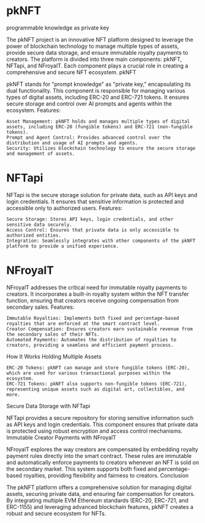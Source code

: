 # pkNFT
programmable knowledge as private key

The pkNFT project is an innovative NFT platform designed to leverage the power of blockchain technology to manage multiple types of assets, provide secure data storage, and ensure immutable royalty payments to creators. The platform is divided into three main components: pkNFT, NFTapi, and NFroyalT. Each component plays a crucial role in creating a comprehensive and secure NFT ecosystem.
pkNFT

pkNFT stands for "prompt knowledge" as "private key," encapsulating its dual functionality. This component is responsible for managing various types of digital assets, including ERC-20 and ERC-721 tokens. It ensures secure storage and control over AI prompts and agents within the ecosystem.
Features:

    Asset Management: pkNFT holds and manages multiple types of digital assets, including ERC-20 (fungible tokens) and ERC-721 (non-fungible tokens).
    Prompt and Agent Control: Provides advanced control over the distribution and usage of AI prompts and agents.
    Security: Utilizes blockchain technology to ensure the secure storage and management of assets.

# NFTapi

NFTapi is the secure storage solution for private data, such as API keys and login credentials. It ensures that sensitive information is protected and accessible only to authorized users.
Features:

    Secure Storage: Stores API keys, login credentials, and other sensitive data securely.
    Access Control: Ensures that private data is only accessible to authorized entities.
    Integration: Seamlessly integrates with other components of the pkNFT platform to provide a unified experience.

# NFroyalT

NFroyalT addresses the critical need for immutable royalty payments to creators. It incorporates a built-in royalty system within the NFT transfer function, ensuring that creators receive ongoing compensation from secondary sales.
Features:

    Immutable Royalties: Implements both fixed and percentage-based royalties that are enforced at the smart contract level.
    Creator Compensation: Ensures creators earn sustainable revenue from the secondary sales of their NFTs.
    Automated Payments: Automates the distribution of royalties to creators, providing a seamless and efficient payment process.

How It Works
Holding Multiple Assets

    ERC-20 Tokens: pkNFT can manage and store fungible tokens (ERC-20), which are used for various transactional purposes within the ecosystem.
    ERC-721 Tokens: pkNFT also supports non-fungible tokens (ERC-721), representing unique assets such as digital art, collectibles, and more.

Secure Data Storage with NFTapi

NFTapi provides a secure repository for storing sensitive information such as API keys and login credentials. This component ensures that private data is protected using robust encryption and access control mechanisms.
Immutable Creator Payments with NFroyalT

NFroyalT explores the way creators are compensated by embedding royalty payment rules directly into the smart contract. These rules are immutable and automatically enforce payments to creators whenever an NFT is sold on the secondary market. This system supports both fixed and percentage-based royalties, providing flexibility and fairness to creators.
Conclusion

The pkNFT platform offers a comprehensive solution for managing digital assets, securing private data, and ensuring fair compensation for creators. By integrating multiple EVM Ethereum standards (ERC-20, ERC-721, and ERC-1155) and leveraging advanced blockchain features, pkNFT creates a robust and secure ecosystem for NFTs.
